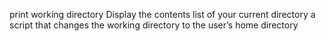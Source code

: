 print working directory
Display the contents list of your current directory
a script that changes the working directory to the user’s home directory
